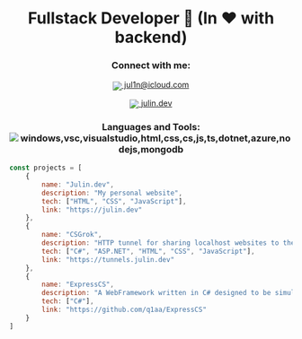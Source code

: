 <h1 align="center">Fullstack Developer 👋 (In ❤️ with backend)</h1>

<h3 align="center">Connect with me:</h3>
<p align="center" >
<a href="mailto:jul1n@icloud.com" target="_blank">
	<img src="https://icons.julin.dev/icons?i=applemail&size=30" align="center">
	jul1n@icloud.com
</p>
<p align="center" >
	<a href="https://julin.dev" target="_blank" style="border-radius:10%">
		<img src="https://icons.julin.dev/icons?i=wwwwh&size=30" align="center">
		julin.dev
    </a>
</p>

<h3 align="center">
Languages and Tools:
    <img align="center" src="https://icons.julin.dev/icons?i=apple,windows,vsc,visualstudio,html,css,cs,js,ts,express,dotnet,azure,github,nodejs,mongodb&size=40&space=20" alt="windows,vsc,visualstudio,html,css,cs,js,ts,dotnet,azure,nodejs,mongodb"/>
</h3>

```javascript
const projects = [
    {
        name: "Julin.dev",
        description: "My personal website",
        tech: ["HTML", "CSS", "JavaScript"],
        link: "https://julin.dev"
    },
    {
        name: "CSGrok",
        description: "HTTP tunnel for sharing localhost websites to the public",
        tech: ["C#", "ASP.NET", "HTML", "CSS", "JavaScript"],
        link: "https://tunnels.julin.dev"
    },
    {
        name: "ExpressCS",
        description: "A WebFramework written in C# designed to be simular to express.js",
        tech: ["C#"],
        link: "https://github.com/q1aa/ExpressCS"
    }
]

    
```
